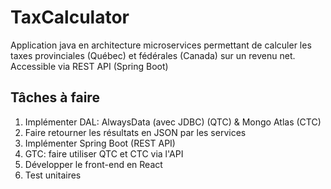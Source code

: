 # TaxCalculator

Application java en architecture microservices permettant de calculer les taxes provinciales (Québec) et fédérales (Canada) sur un revenu net.
Accessible via REST API (Spring Boot)


## Tâches à faire
1. Implémenter DAL: AlwaysData (avec JDBC) (QTC) & Mongo Atlas (CTC)
2. Faire retourner les résultats en JSON par les services
3. Implémenter Spring Boot (REST API)
4. GTC: faire utiliser QTC et CTC via l'API
5. Développer le front-end en React
6. Test unitaires
